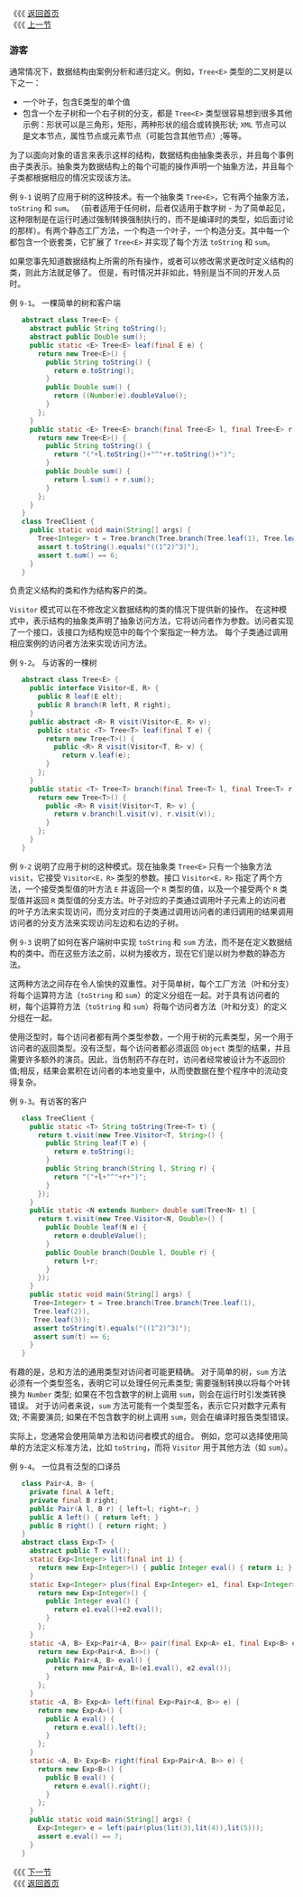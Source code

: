 《《《 [返回首页](../README.md)       <br/>
《《《 [上一节](00_Design_Patterns.md)

### 游客

通常情况下，数据结构由案例分析和递归定义。例如，`Tree<E>` 类型的二叉树是以下之一：

  - 一个叶子，包含E类型的单个值
  - 包含一个左子树和一个右子树的分支，都是 `Tree<E>` 类型很容易想到很多其他示例：形状可以是三角形，矩形，两种形状的组合或转换形状; `XML` 节点可以是文本节点，属性节点或元素节点（可能包含其他节点）;等等。

为了以面向对象的语言来表示这样的结构，数据结构由抽象类表示，并且每个事例由子类表示。抽象类为数据结构上的每个可能的操作声明一个抽象方法，并且每个子类都根据相应的情况实现该方法。

例 `9-1` 说明了应用于树的这种技术。有一个抽象类 `Tree<E>`，它有两个抽象方法，`toString` 和 `sum`。 （前者适用于任何树，后者仅适用于数字树 - 为了简单起见，这种限制是在运行时通过强制转换强制执行的，而不是编译时的类型，如后面讨论的那样）。有两个静态工厂方法，一个构造一个叶子，一个构造分支。其中每一个都包含一个嵌套类，它扩展了 `Tree<E>` 并实现了每个方法 `toString` 和 `sum`。

如果您事先知道数据结构上所需的所有操作，或者可以修改需求更改时定义结构的类，则此方法就足够了。 但是，有时情况并非如此，特别是当不同的开发人员时。

例 `9-1`。 一棵简单的树和客户端

```java
   abstract class Tree<E> {
     abstract public String toString();
     abstract public Double sum();
     public static <E> Tree<E> leaf(final E e) {
       return new Tree<E>() {
         public String toString() {
           return e.toString();
         }
         public Double sum() {
           return ((Number)e).doubleValue();
         }
       };
     }
     public static <E> Tree<E> branch(final Tree<E> l, final Tree<E> r) {
       return new Tree<E>() {
         public String toString() {
           return "("+l.toString()+"^"+r.toString()+")";
         }
         public Double sum() {
           return l.sum() + r.sum();
         }
       };
     }
   }
   class TreeClient {
     public static void main(String[] args) {
       Tree<Integer> t = Tree.branch(Tree.branch(Tree.leaf(1), Tree.leaf(2)), Tree.leaf(3));
       assert t.toString().equals("((1^2)^3)");
       assert t.sum() == 6;
     }
   }
```

负责定义结构的类和作为结构客户的类。

`Visitor` 模式可以在不修改定义数据结构的类的情况下提供新的操作。 在这种模式中，表示结构的抽象类声明了抽象访问方法，它将访问者作为参数。访问者实现了一个接口，该接口为结构规范中的每个个案指定一种方法。 每个子类通过调用相应案例的访问者方法来实现访问方法。

例 `9-2`。 与访客的一棵树

```java
   abstract class Tree<E> {
     public interface Visitor<E, R> {
       public R leaf(E elt);
       public R branch(R left, R right);
     }
     public abstract <R> R visit(Visitor<E, R> v);
       public static <T> Tree<T> leaf(final T e) {
         return new Tree<T>() {
           public <R> R visit(Visitor<T, R> v) {
             return v.leaf(e);
         }
       };
     }
     public static <T> Tree<T> branch(final Tree<T> l, final Tree<T> r) {
       return new Tree<T>() {
         public <R> R visit(Visitor<T, R> v) {
           return v.branch(l.visit(v), r.visit(v));
         }
       };
     }
   }
```

例 `9-2` 说明了应用于树的这种模式。现在抽象类 `Tree<E>` 只有一个抽象方法 `visit`，它接受 `Visitor<E，R>` 类型的参数。接口 `Visitor<E，R>` 指定了两个方法，一个接受类型值的叶方法 `E` 并返回一个 `R` 类型的值，以及一个接受两个 `R` 类型值并返回 `R` 类型值的分支方法。叶子对应的子类通过调用叶子元素上的访问者的叶子方法来实现访问，而分支对应的子类通过调用访问者的递归调用的结果调用访问者的分支方法来实现访问左边和右边的子树。

例 `9-3` 说明了如何在客户端树中实现 `toString` 和 `sum` 方法，而不是在定义数据结构的类中。而在这些方法之前，以树为接收方，现在它们是以树为参数的静态方法。

这两种方法之间存在令人愉快的双重性。对于简单树，每个工厂方法（叶和分支）将每个运算符方法（`toString` 和 `sum`）的定义分组在一起。对于具有访问者的树，每个运算符方法（`toString` 和 `sum`）将每个访问者方法（叶和分支）的定义分组在一起。

使用泛型时，每个访问者都有两个类型参数，一个用于树的元素类型，另一个用于访问者的返回类型。没有泛型，每个访问者都必须返回 `Object` 类型的结果，并且需要许多额外的演员。因此，当仿制药不存在时，访问者经常被设计为不返回价值;相反，结果会累积在访问者的本地变量中，从而使数据在整个程序中的流动变得复杂。

例 `9-3`。有访客的客户

```java
   class TreeClient {
     public static <T> String toString(Tree<T> t) {
       return t.visit(new Tree.Visitor<T, String>() {
         public String leaf(T e) {
           return e.toString();
         }
         public String branch(String l, String r) {
           return "("+l+"^"+r+")";
         }
       });
     }
     public static <N extends Number> double sum(Tree<N> t) {
       return t.visit(new Tree.Visitor<N, Double>() {
         public Double leaf(N e) {
           return e.doubleValue();
         }
         public Double branch(Double l, Double r) {
           return l+r;
         }
       });
     }
     public static void main(String[] args) {
      Tree<Integer> t = Tree.branch(Tree.branch(Tree.leaf(1),
      Tree.leaf(2)),
      Tree.leaf(3));
      assert toString(t).equals("((1^2)^3)");
      assert sum(t) == 6;
     }
   }
```

有趣的是，总和方法的通用类型对访问者可能更精确。 对于简单的树，`sum` 方法必须有一个类型签名，表明它可以处理任何元素类型; 需要强制转换以将每个叶转换为 `Number` 类型; 如果在不包含数字的树上调用 `sum`，则会在运行时引发类转换错误。 对于访问者来说，`sum` 方法可能有一个类型签名，表示它只对数字元素有效; 不需要演员; 如果在不包含数字的树上调用 `sum`，则会在编译时报告类型错误。

实际上，您通常会使用简单方法和访问者模式的组合。 例如，您可以选择使用简单的方法定义标准方法，比如 `toString`，而将 `Visitor` 用于其他方法（如 `sum`）。

例 `9-4`。 一位具有泛型的口译员

```java
   class Pair<A, B> {
     private final A left;
     private final B right;
     public Pair(A l, B r) { left=l; right=r; }
     public A left() { return left; }
     public B right() { return right; }
   }
   abstract class Exp<T> {
     abstract public T eval();
     static Exp<Integer> lit(final int i) {
       return new Exp<Integer>() { public Integer eval() { return i; } };
     }
     static Exp<Integer> plus(final Exp<Integer> e1, final Exp<Integer> e2) {
       return new Exp<Integer>() { 
	     public Integer eval() {
           return e1.eval()+e2.eval();
         } 
	   };
     }
     static <A, B> Exp<Pair<A, B>> pair(final Exp<A> e1, final Exp<B> e2) {
       return new Exp<Pair<A, B>>() { 
	     public Pair<A, B> eval() {
           return new Pair<A, B>(e1.eval(), e2.eval());
         } 
	   };
     }
     static <A, B> Exp<A> left(final Exp<Pair<A, B>> e) {
       return new Exp<A>() { 
	     public A eval() { 
		   return e.eval().left(); 
		 } 
	   };
     }
     static <A, B> Exp<B> right(final Exp<Pair<A, B>> e) {
       return new Exp<B>() { 
	     public B eval() { 
		   return e.eval().right(); 
		 } 
	   };
     }
     public static void main(String[] args) {
       Exp<Integer> e = left(pair(plus(lit(3),lit(4)),lit(5)));
       assert e.eval() == 7;
     }
   }
```
《《《 [下一节](02_Interpreter.md)      <br/>
《《《 [返回首页](../README.md)